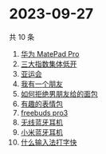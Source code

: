 # 2023-09-27

共 10 条

<!-- BEGIN ZHIHUSEARCH -->
<!-- 最后更新时间 Wed Sep 27 2023 08:52:31 GMT+0800 (China Standard Time) -->
1. [华为 MatePad Pro](https://www.zhihu.com/search?q=华为%20MatePad%20Pro)
1. [三大指数集体低开](https://www.zhihu.com/search?q=三大指数集体低开)
1. [亚运会](https://www.zhihu.com/search?q=亚运会)
1. [我有一个朋友](https://www.zhihu.com/search?q=我有一个朋友)
1. [如何拒绝男朋友给的面包](https://www.zhihu.com/search?q=如何拒绝男朋友给的面包)
1. [有趣的表情包](https://www.zhihu.com/search?q=有趣的表情包)
1. [freebuds pro3](https://www.zhihu.com/search?q=freebuds%20pro3)
1. [无线蓝牙耳机 ](https://www.zhihu.com/search?q=无线蓝牙耳机%20)
1. [小米蓝牙耳机 ](https://www.zhihu.com/search?q=小米蓝牙耳机%20)
1. [什么输入法打字快](https://www.zhihu.com/search?q=什么输入法打字快)
<!-- END ZHIHUSEARCH -->
